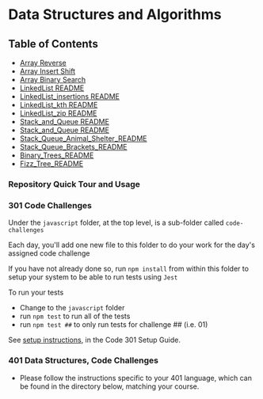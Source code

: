# Data Structures and Algorithms

## Table of Contents
- [Array Reverse](/python/docs/array_reverse/README.md)
- [Array Insert Shift](/python/docs/array_insert_shift/README.md)
- [Array Binary Search](/python/docs/array_binary_search/README.md)
- [LinkedList README](/python/docs/linked_list_README.md)
- [LinkedList_insertions README](/python/docs/linked_list_insertions/linked_list_insertions_README.md)
- [LinkedList_kth README](/python/docs/linked_list_kth/linked_list_kth_README.md)
- [LinkedList_zip README](/python/docs/linked_list_zip/linked_list_zip_README.md)
- [Stack_and_Queue README](/python/docs/stack_and_queue_README.md)
- [Stack_and_Queue README](/python/docs/stack_queue_pseudo/README.md)
- [Stack_Queue_Animal_Shelter_README](/python/docs/stack_queue_animal_shelter/README.md)
- [Stack_Queue_Brackets_README](/python/docs/stack_queue_brackets/README.md)
- [Binary_Trees_README](/python/docs/binary_tree_README.md)
- [Fizz_Tree_README](/python/docs/tree_fizz_buzz/README.md)



### Repository Quick Tour and Usage

### 301 Code Challenges

Under the `javascript` folder, at the top level, is a sub-folder called `code-challenges`

Each day, you'll add one new file to this folder to do your work for the day's assigned code challenge

If you have not already done so, run `npm install` from within this folder to setup your system to be able to run tests using `Jest`

To run your tests

- Change to the `javascript` folder
- run `npm test` to run all of the tests
- run `npm test ##` to only run tests for challenge ## (i.e. 01)


See [setup instructions](https://codefellows.github.io/setup-guide/code-301/3-code-challenges), in the Code 301 Setup Guide.

### 401 Data Structures, Code Challenges

- Please follow the instructions specific to your 401 language, which can be found in the directory below, matching your course.
